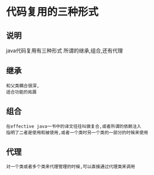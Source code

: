# 代码复用的三种形式

## 说明
java代码复用有三种形式
所谓的继承,组合,还有代理

## 继承
~~~text
和父类耦合很深,
适合功能的拓展
~~~

## 组合
~~~text
在effective java一书中的译文往往叫做复合,或者所谓的依赖注入
指明了二者是使用和被使用,或者一个类时另一个类的一部分的时候来使用
~~~

## 代理
~~~text
对一个类或者多个类来代理管理的时候,可以直接通过代理类来调用
~~~
